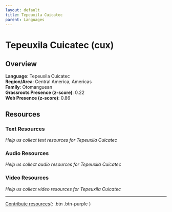 ```yaml
---
layout: default
title: Tepeuxila Cuicatec
parent: Languages
---
```


# Tepeuxila Cuicatec (cux)

## Overview

**Language**: Tepeuxila Cuicatec  
**Region/Area**: Central America, Americas  
**Family**: Otomanguean  
**Grassroots Presence (z-score)**: 0.22  
**Web Presence (z-score)**: 0.86  

## Resources

### Text Resources
*Help us collect text resources for Tepeuxila Cuicatec*

### Audio Resources
*Help us collect audio resources for Tepeuxila Cuicatec*

### Video Resources
*Help us collect video resources for Tepeuxila Cuicatec*

---

[Contribute resources](https://forms.office.com/e/1SfLJx3u1r){: .btn .btn-purple }
